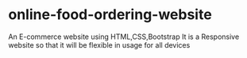 # online-food-ordering-website
An E-commerce website using HTML,CSS,Bootstrap
It is a Responsive website so that it will be flexible in usage for all devices
